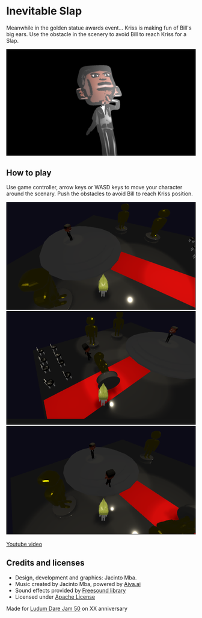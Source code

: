 # Inevitable Slap

Meanwhile in the golden statue awards event... Kriss is making fun of Bill's big ears.
Use the obstacle in the scenery to avoid Bill to reach Kriss for a Slap.

![Portrait](https://raw.githubusercontent.com/jacmba/InevitableSlap/snapshot/Assets/Textures/Portrait.png)

## How to play
Use game controller, arrow keys or WASD keys to move your character around the scenary. Push the obstacles to avoid Bill to reach Kriss position.

![Screenshot 1](/screenshots/screenshot1.png)
![Screenshot 2](/screenshots/screenshot2.png)
![Screenshot 3](/screenshots/screenshot3.png)

[Youtube video]("https://www.youtube.com/embed/ca2evu_pyYs")
## Credits and licenses
- Design, development and graphics: Jacinto Mba.
- Music created by Jacinto Mba, powered by [Aiva.ai](https://www.aiva.ai/)
- Sound effects provided by [Freesound library](https://freesound.org/)
- Licensed under [Apache License](LICENSE.md)

Made for [Ludum Dare Jam 50](https://ldjam.com/) on XX anniversary

